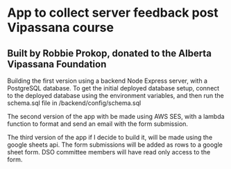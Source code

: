 # App to collect server feedback post Vipassana course

## Built by Robbie Prokop, donated to the Alberta Vipassana Foundation

Building the first version using a backend Node Express server, with a PostgreSQL database. To get the initial deployed database setup, connect to the deployed database using the environment variables, and then run the schema.sql file in /backend/config/schema.sql

The second version of the app with be made using AWS SES, with a lambda function to format and send an email with the form submission.

The third version of the app if I decide to build it, will be made using the google sheets api. The form submissions will be added as rows to a google sheet form. DSO committee members will have read only access to the form.
